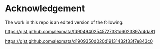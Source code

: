 # Acknowledgement

The work in this repo is an edited version of the following:

https://gist.github.com/alexmata/fd9049402545727331d6023897d4da81

https://gist.github.com/alexmata/d1909350d020d19131432f33f7e843c0